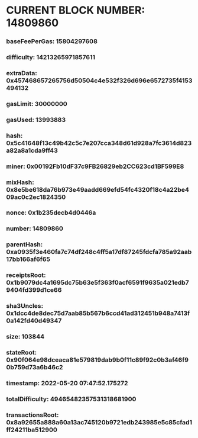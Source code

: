 # CURRENT BLOCK NUMBER: 14809860

### baseFeePerGas: 15804297608
### difficulty: 14213265971857611
### extraData: 0x457468657265756d50504c4e532f326d696e6572735f4153494132
### gasLimit: 30000000
### gasUsed: 13993883
### hash: 0x5c41648f13c49b42c5c7e207cca348d61d928a7fc3614d823a82a8a1cda9ff43
### miner: 0x00192Fb10dF37c9FB26829eb2CC623cd1BF599E8
### mixHash: 0x8e5be618da76b973e49aadd669efd54fc4320f18c4a22be409ac0c2ec1824350
### nonce: 0x1b235decb4d0446a
### number: 14809860
### parentHash: 0xa0935f3e460fa7c74df248c4ff5a17df87245fdcfa785a92aab17bb166af6f65
### receiptsRoot: 0x1b9079dc4a1695dc75b63e5f363f0acf6591f9635a021edb79404fd399d1ce66
### sha3Uncles: 0x1dcc4de8dec75d7aab85b567b6ccd41ad312451b948a7413f0a142fd40d49347
### size: 103844
### stateRoot: 0x90f064e98dceaca81e579819dab9b0f11c89f92c0b3af46f90b759d73a6b46c2
### timestamp: 2022-05-20 07:47:52.175272
### totalDifficulty: 49465482357531318681900
### transactionsRoot: 0x8a92655a888a60a13ac745120b9721edb243985e5c85cfad1ff24211ba512900

